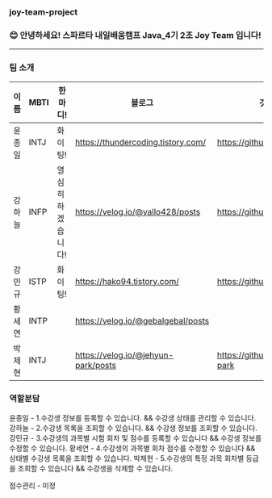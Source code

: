 ### joy-team-project

### 😊 안녕하세요! 스파르타 내일배움캠프 Java_4기 2조 Joy Team 입니다!
-----
### 팀 소개

| 이름 |MBTI| 한마디! | 블로그 | 깃허브 |
| ----|------|----|-------|-------|
|윤종일| INTJ | 화이팅! | https://thundercoding.tistory.com/ | https://github.com/pie0902 |
|강하늘|INFP|열심히 하겠습니다!|https://velog.io/@yallo428/posts|https://github.com/yallo428|
|강민규| ISTP | 화이팅! | https://hako94.tistory.com/| https://github.com/Hako99 |
|황세연| INTP | |https://velog.io/@gebalgebal/posts| |
|박제현| INTJ|  | https://velog.io/@jehyun-park/posts| https://github.com/jehyun-park|

### 역할분담
윤종일 - 1.수강생 정보를 등록할 수 있습니다. && 수강생 상태를 관리할 수 있습니다.
강하늘 - 2.수강생 목록을 조회할 수 있습니다. && 수강생 정보를 조회할 수 있습니다.
강민규 - 3.수강생의 과목별 시험 회차 및 점수를 등록할 수 있습니다 && 수강생 정보를 수정할 수 있습니다.
황세연 - 4.수강생의 과목별 회차 점수를 수정할 수 있습니다 && 상태별 수강생 목록을 조회할 수 있습니다.
박제현 - 5.수강생의 특정 과목 회차별 등급을 조회할 수 있습니다 && 수강생을 삭제할 수 있습니다.

점수관리 - 미정
